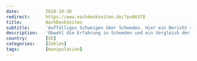 ```yaml
---
date:          2020-10-30
redirect:      https://www.nachdenkseiten.de/?p=66378
title:         NachDenkSeiten
subtitle:      'Auffälliges Schweigen über Schweden. Hier ein Bericht von Henning Rosenbusch'
description:   'Obwohl die Erfahrung in Schweden und ein Vergleich der politischen Corona-Maßnahmen dort und hierzulande wichtig und nützlich für die eigenen Entscheidungen wäre, wird in Deutschland kaum über die dortige Entwicklung berichtet. Man muss den Eindruck gewinnen, dass auch die politisch Verantwortlichen hierzulande die schwedischen Erfahrungen nicht ernsthaft prüfen. Im Anhang finden Sie einen Deu ...'
country:       [SE]
categories:    [Zahlen]
tags:          [manipulation]
---
```

